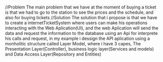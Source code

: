 //Problem
The main problem that we have at the moment of buying a ticket is that we had to go to the station to see the prices and the schedule, and also for buying tickets
//Solution
The solution that i propose is that we have to create a internetTicketSystem where users can make his operations interacting with the Web Aplication(UI), and the web Aplication will send the data and request the information to the database using an Api for interprete his calls and request, in my example i dessign the API aplication using a monholitic structure called Layer Model, where i have 3 capes, The Presentation Layer(Controller), business logic layer(Services and models) and Data Access Layer(Repository and Entities)